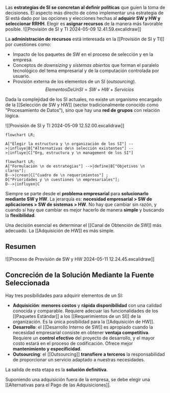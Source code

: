 Las **estrategias de SI se concretan al definir políticas** que guíen la toma de decisiones. El aspecto más directo de cómo implementar una estrategia de SI está dado por las opciones y elecciones hechas al **adquirir SW y HW y seleccionar RRHH**. Elegir es **asignar recursos** de la manera más favorable posible.
![[Provisión de SI y TI 2024-05-09 12.41.59.excalidraw]]

La **administración de recursos** está interesada en la [[Provisión de SI y TI]] por cuestiones como:
- Impacto de los paquetes de SW en el proceso de selección y en la empresa.
- Conceptos de *downsizing* y *sistemas abiertos* que forman el paralelo tecnológico del tema empresarial y de la computación controlada por usuario.
- Provisión externa de los elementos de un SI (*outsourcing*).
$$ElementosDeUnSI = SW + HW + Servicios$$

Dada la complejidad de los SI actuales, no existe un organismo encargado de la [[Selección de SW y HW]] (sector tradicionalmente conocido como "Procesamiento de Datos"), sino que hay una **red de grupos** con relación lógica.

![[Provisión de SI y TI 2024-05-09 12.52.00.excalidraw]]
```mermaid
flowchart LR;

A["Elegir la estructura y \n organización de los SI"] -->|influye|B["Alternativas de\n selección existentes"] -->|influye|C["Org, estructura y \n management de los SI"]
```

```mermaid
flowchart LR;
A["Formulación \n de estrategias"] -->|define|B["Objetivos \n claros"];
B-->|crean|C["Cuadro de \n requerimientos"] ;
D["Prioridades y \n cuestiones \n empresariales"];
D-->|influyen|C
```

Siempre se parte desde el **problema empresarial** para **solucionarlo mediante SW y HW**. La jerarquía es: **necesidad empresarial > SW de aplicaciones > SW de sistemas > HW**. No hay que cambiar sin razón, y cuando sí hay que cambiar es mejor hacerlo de manera **simple** y buscando la **flexibilidad**.

Una decisión esencial es determinar el [[Canal de Obtención de SW]] más adecuado. La [[Adquisición de HW]] es más simple.

## Resumen

![[Proceso de Provisión de SW y HW 2024-05-11 12.24.45.excalidraw]]

## Concreción de la Solución Mediante la Fuente Seleccionada

Hay tres posibilidades para adquirir elementos de un SI:
- **Adquisición**: **menores costos** y **rápida disponibilidad** con una calidad conocida y comparable. Requiere adecuar las funcionalidades de los [[Paquetes Estándar]] a los [[Requerimientos de un SI]] de la organización. Es la única posibilidad para la [[Adquisición de HW]]. 
- **Desarrollo**: el [[Desarrollo Interno de SW]] es apropiado cuando la necesidad empresarial consiste en obtener **ventaja competitiva**. Requiere un **control efectivo** del proyecto de desarrollo, y el mayor costo estará en el proceso de codificación. Ofrece mejor **mantenimiento y especificidad**.
- **Outsourcing**: el [[Outsourcing]] **transfiere a terceros** la responsabilidad de proporcionar un servicio adaptado a nuestras necesidades.

La salida de esta etapa es la **solución definitiva**. 

Suponiendo una adquisición fuera de la empresa, se debe elegir una [[Alternativas para el Pago de las Adquisiciones]].